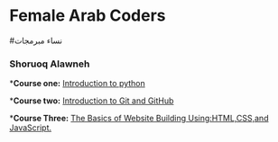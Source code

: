  # Female Arab Coders
 
 
 #نساء مبرمجات

### Shoruoq Alawneh


*__Course one:__
    [Introduction to python](https://l.facebook.com/l.php?u=https%3A%2F%2Fwww.udemy.com%2Fcourse%2Fintroduction-to-python%2F%3Ffbclid%3DIwAR0TAKCZrpAnuMCwhWLAgkfQpmLs0AvZ7tgubzYUmaqaVDYtZvEHe9Bkp1I&h=AT3O7qOk8bnPmbxEsYZ6E_ISq_eA9gDtyo0NtDsyNmgQIuAkBXRDbw0A0ehjz4TictZfXpXCSP2HAmyJHMgKddmnL2izWA8v5-0O4HcG0GoBrKr-2ODAsnDtyIYp8a1JXq-c)

*__Course two:__
   [Introduction to Git and GitHub](https://l.facebook.com/l.php?u=https%3A%2F%2Fwww.udemy.com%2Fcourse%2Fintroduction-to-git-and-github%2F%3Ffbclid%3DIwAR0wLLkijxJdQuiWrWGpY0P--xrEeZw3w6VGgT87ceyDlU3HIDC3dpAvTj0&h=AT3O7qOk8bnPmbxEsYZ6E_ISq_eA9gDtyo0NtDsyNmgQIuAkBXRDbw0A0ehjz4TictZfXpXCSP2HAmyJHMgKddmnL2izWA8v5-0O4HcG0GoBrKr-2ODAsnDtyIYp8a1JXq-c)

*__Course Three:__
   [The Basics of Website Building Using:HTML,CSS,and JavaScript.](https://l.facebook.com/l.php?u=https%3A%2F%2Fwww.udemy.com%2Fcourse%2Fhtml-css-javascript-arabic%2F%3Ffbclid%3DIwAR0jkMexuPdNcFcldQb3xTyxuggRe6hhvjCWFIX-HSuQTODHcu6z32Ma6lU&h=AT3O7qOk8bnPmbxEsYZ6E_ISq_eA9gDtyo0NtDsyNmgQIuAkBXRDbw0A0ehjz4TictZfXpXCSP2HAmyJHMgKddmnL2izWA8v5-0O4HcG0GoBrKr-2ODAsnDtyIYp8a1JXq-c)
